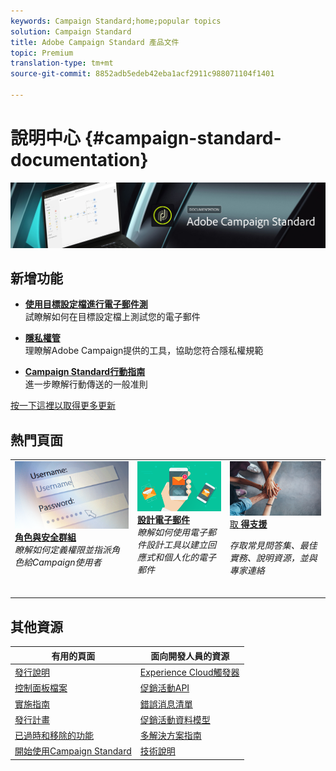 ```yaml
---
keywords: Campaign Standard;home;popular topics
solution: Campaign Standard
title: Adobe Campaign Standard 產品文件
topic: Premium
translation-type: tm+mt
source-git-commit: 8852adb5edeb42eba1acf2911c988071104f1401

---
```



# 說明中心 {#campaign-standard-documentation}

![](start/using/assets/do-not-localize/banner_acs_doc.jpg)

## 新增功能

* **[使用目標設定檔進行電子郵件測](sending/using/testing-messages-using-target.md)**<br/>試瞭解如何在目標設定檔上測試您的電子郵件

* **[隱私權管](https://helpx.adobe.com/campaign/kb/campaign-privacy.html)**<br/>&#x200B;理瞭解Adobe Campaign提供的工具，協助您符合隱私權規範

* **[Campaign Standard行動指南](https://helpx.adobe.com/campaign/kb/acs-mobile.html)**<br/>&#x200B;進一步瞭解行動傳送的一般准則

[按一下這裡以取得更多更新](rn/using/documentation-updates.md)

## 熱門頁面

<table>
<tr>
  <td valign="top">
    <a href="administration/using/about-access-management.md">
      <img alt="角色" src="start/using/assets/roles.png"/>
    </a>
    <div>
    <a href="administration/using/about-access-management.md"><strong>角色與安全群組</strong></a>
    </div>
    <em>瞭解如何定義權限並指派角色給Campaign使用者</em><br>
  </td>
  <td valign="top">
    <a href="designing/using/designing-content-in-adobe-campaign.md">
      <img alt="設計工具" src="start/using/assets/design.png" />
    </a>
    <div>
    <a href="designing/using/designing-content-in-adobe-campaign.md"><strong>設計電子郵件</strong></a>
    </div>
    <em>瞭解如何使用電子郵件設計工具以建立回應式和個人化的電子郵件</em>
    <br>     
  </td>
  <td valign="top">
       <img alt="支援" src="start/using/assets/do-not-localize/help.jpeg" />
    <div><a href="https://helpx.adobe.com/campaign/kb/ac-support.html">
    取 <strong>得支援</strong></a>
    </div>
    <p><em>存取常見問答集、最佳實務、說明資源，並與專家連絡</em></p>
    <br>
  </td>
</tr>
</table>

## 其他資源

| 有用的頁面 | 面向開發人員的資源 |
|---|---|
| [發行說明](rn/using/release-notes.md) | [Experience Cloud觸發器](integrating/using/about-adobe-experience-cloud-triggers.md) |
| [控制面板檔案](https://docs.adobe.com/content/help/zh-Hant/control-panel/using/control-panel-home.html) | [促銷活動API](api/using/about-campaign-standard-apis.md) |
| [實施指南](https://helpx.adobe.com/campaign/kb/campaign-standard-implementation-guide.html) | [錯誤消息清單](https://docs.adobe.com/content/help/en/campaign-classic/technicalresources/error_messages/error_codes.html) |
| [發行計畫](rn/using/release-planning.md) | [促銷活動資料模型](developing/using/datamodel-introduction.md) |
| [已過時和移除的功能](https://helpx.adobe.com/campaign/kb/acs-deprecated-and-removed-features.html) | [多解決方案指南](integrating/using/about-campaign-integrations.md) |
| [開始使用Campaign Standard](start/using/campaign-orchestration.md) | [技術說明](https://helpx.adobe.com/campaign/kb/acs-article-list.html) |
